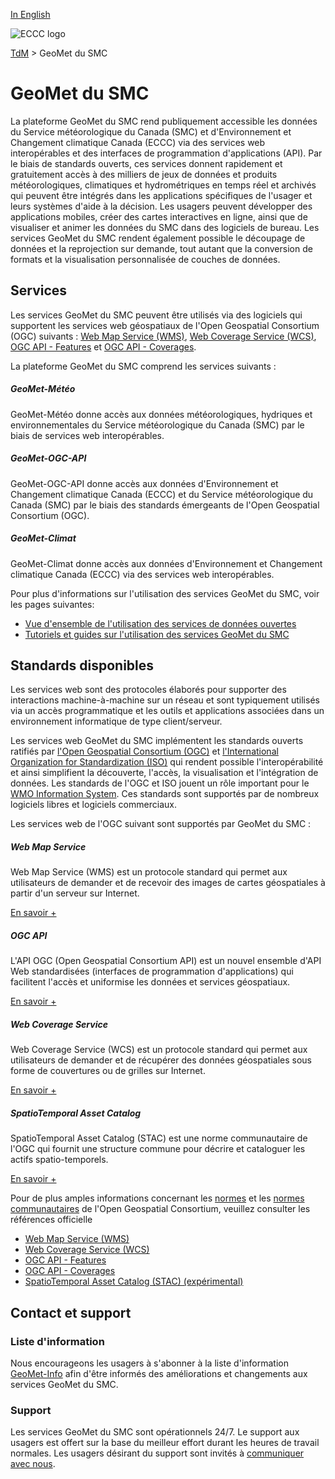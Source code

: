 [In English](readme_en.md)

![ECCC logo](../img_eccc-logo.png)

[TdM](../readme_fr.md) > GeoMet du SMC


# GeoMet du SMC

La plateforme GeoMet du SMC rend publiquement accessible les données du Service météorologique du Canada (SMC) et d'Environnement et Changement climatique Canada (ECCC) via des services web interopérables et des interfaces de programmation d'applications (API). Par le biais de standards ouverts, ces services donnent rapidement et gratuitement accès à des milliers de jeux de données et produits météorologiques, climatiques et hydrométriques en temps réel et archivés qui peuvent être intégrés dans les applications spécifiques de l'usager et leurs systèmes d'aide à la décision. Les usagers peuvent développer des applications mobiles, créer des cartes interactives en ligne, ainsi que de visualiser et animer les données du SMC dans des logiciels de bureau. Les services GeoMet du SMC rendent également possible le découpage de données et la reprojection sur demande, tout autant que la conversion de formats et la visualisation personnalisée de couches de données.

## Services

Les services GeoMet du SMC peuvent être utilisés via des logiciels qui supportent les services web géospatiaux de l'Open Geospatial Consortium (OGC) suivants : [Web Map Service (WMS)](https://www.opengeospatial.org/standards/wms), [Web Coverage Service (WCS)](https://www.opengeospatial.org/standards/wcs), [OGC API - Features](https://ogcapi.ogc.org/features/) et [OGC API - Coverages](https://ogcapi.ogc.org/coverages/).

La plateforme GeoMet du SMC comprend les services suivants :
<div class="card-deck">
  <div class="card text-black mb-3 text-center">
    <div class="card-header bg-light"><h5>GeoMet-Météo</h5></div>
    <div class="card-body">
      <p class="card-text">GeoMet-Météo donne accès aux données météorologiques, hydriques et environnementales du Service météorologique du Canada (SMC) par le biais de services web interopérables.</p>
    </div>
  </div>
  <div class="card mb-3 text-center">
    <div class="card-header bg-light"><h5>GeoMet-OGC-API</h5></div>
    <div class="card-body">
      <p class="card-text">
      GeoMet-OGC-API donne accès aux données d'Environnement et Changement climatique Canada (ECCC) et du Service météorologique du Canada (SMC) par le biais des standards émergeants de l'Open Geospatial Consortium (OGC).</p>
    </div>
  </div>
   <div class="card mb-3 text-center">
    <div class="card-header bg-light"><h5>GeoMet-Climat</h5></div>
    <div class="card-body">
      <p class="card-text">
      GeoMet-Climat donne accès aux données d'Environnement et Changement climatique Canada (ECCC) via des services web interopérables.</p>
    </div>
  </div>
</div>

Pour plus d'informations sur l'utilisation des services GeoMet du SMC, voir les pages suivantes:

*    [Vue d'ensemble de l'utilisation des services de données ouvertes](https://eccc-msc.github.io/open-data/usage/readme_fr/)
*    [Tutoriels et guides sur l'utilisation des services GeoMet du SMC](https://eccc-msc.github.io/open-data/usage/tutorials_fr/)

## Standards disponibles

Les services web sont des protocoles élaborés pour supporter des interactions machine-à-machine sur un réseau et sont typiquement utilisés via un accès programmatique et les outils et applications associées dans un environnement informatique de type client/serveur.

Les services web GeoMet du SMC implémentent les standards ouverts ratifiés par [l'Open Geospatial Consortium (OGC)](https://www.opengeospatial.org/) et [l'International Organization for Standardization (ISO)](https://www.isotc211.org/) qui rendent possible l'interopérabilité et ainsi simplifient la découverte, l'accès, la visualisation et l'intégration de données. Les standards de l'OGC et ISO jouent un rôle important pour le [WMO Information System](https://public.wmo.int/fr). Ces standards sont supportés par de nombreux logiciels libres et logiciels commerciaux.

Les services web de l'OGC suivant sont supportés par GeoMet du SMC :

<div class="card-deck">
  <div class="card text-black mb-3 text-center">
    <div class="card-header bg-light"><h5>Web Map Service</h5></div>
    <div class="card-body">
      <p class="card-text">
        Web Map Service (WMS) est un protocole standard qui permet aux utilisateurs de demander et de recevoir des images de cartes géospatiales à partir d'un serveur sur Internet.</p>
        <a href="../wms_fr" class="btn btn btn-primary">En savoir +</a>
    </div>
  </div>
  <div class="card mb-3 text-center">
    <div class="card-header bg-light"><h5>OGC API</h5></div>
    <div class="card-body">
      <p class="card-text">
      L'API OGC (Open Geospatial Consortium API) est un nouvel ensemble d'API Web standardisées (interfaces de programmation d'applications) qui facilitent l'accès et uniformise les données et services géospatiaux.</p>
      <a href="../ogc_api_fr" class="btn btn-primary">En savoir +</a>
    </div>
  </div>
</div>

<div class="card-deck">
  <div class="card mb-3 text-center">
    <div class="card-header bg-light"><h5>Web Coverage Service</h5></div>
    <div class="card-body">
      <p class="card-text">
      Web Coverage Service (WCS) est un protocole standard qui permet aux utilisateurs de demander et de récupérer des données géospatiales sous forme de couvertures ou de grilles sur Internet.</p>
      <a href="../wcs_fr" class="btn btn-primary">En savoir +</a>
    </div>
  </div>
  <div class="card mb-3 text-center">
    <div class="card-header bg-light"><h5>SpatioTemporal Asset Catalog</h5></div>
    <div class="card-body">
      <p class="card-text">
      SpatioTemporal Asset Catalog (STAC) est une norme communautaire de l'OGC qui fournit une structure commune pour décrire et cataloguer les actifs spatio-temporels.</p>
      <a href="../stac_fr" class="btn btn-primary">En savoir +</a>
    </div>
  </div>
</div>

Pour de plus amples informations concernant les [normes](https://www.ogc.org/standards) et les [normes communautaires](https://www.ogc.org/standards/community/) de l'Open Geospatial Consortium, veuillez consulter les références officielle

*   [Web Map Service (WMS)](https://www.opengeospatial.org/standards/wms)
*   [Web Coverage Service (WCS)](https://www.opengeospatial.org/standards/wcs)
*   [OGC API - Features](https://ogcapi.ogc.org/features/)
*   [OGC API - Coverages](https://ogcapi.ogc.org/coverages/)
*   [SpatioTemporal Asset Catalog (STAC) (expérimental)](https://stacspec.org/en)

## Contact et support

### <span class="badge badge-light">Liste d'information</span>

Nous encourageons les usagers à s'abonner à la liste d'information [GeoMet-Info](https://comm.collab.science.gc.ca/mailman3/postorius/lists/geomet-info.comm.collab.science.gc.ca/) afin d'être informés des améliorations et changements aux services GeoMet du SMC.


### <span class="badge badge-light">Support</span>

Les services GeoMet du SMC sont opérationnels 24/7. Le support aux usagers est offert sur la base du meilleur effort durant les heures de travail normales. Les usagers désirant du support sont invités à [communiquer avec nous](https://meteo.gc.ca/mainmenu/contact_us_f.html).
</br></br></br>




